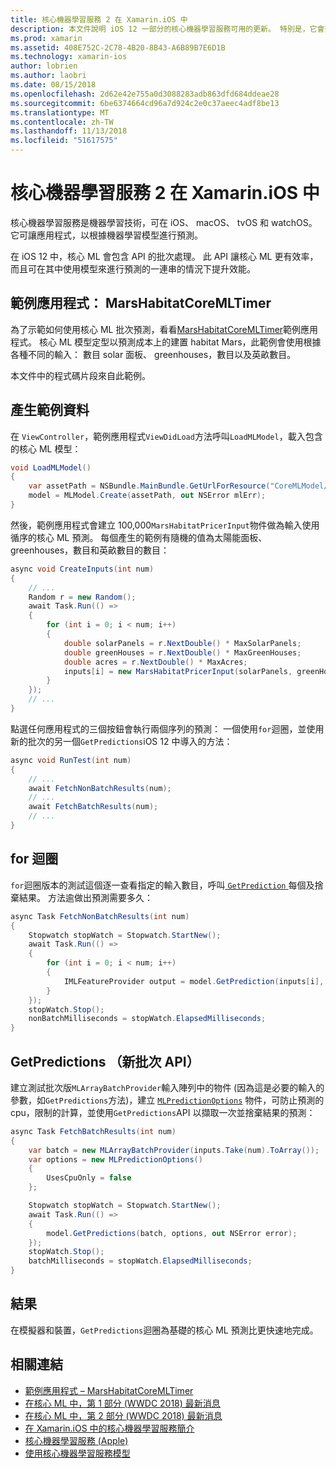 ```yaml
---
title: 核心機器學習服務 2 在 Xamarin.iOS 中
description: 本文件說明 iOS 12 一部分的核心機器學習服務可用的更新。 特別是，它會查看新的批次預測 API 相關聯的效能改進。
ms.prod: xamarin
ms.assetid: 408E752C-2C78-4B20-8B43-A6B89B7E6D1B
ms.technology: xamarin-ios
author: lobrien
ms.author: laobri
ms.date: 08/15/2018
ms.openlocfilehash: 2d62e42e755a0d3088283adb863dfd684ddeae28
ms.sourcegitcommit: 6be6374664cd96a7d924c2e0c37aeec4adf8be13
ms.translationtype: MT
ms.contentlocale: zh-TW
ms.lasthandoff: 11/13/2018
ms.locfileid: "51617575"
---
```

# <a name="core-ml-2-in-xamarinios"></a>核心機器學習服務 2 在 Xamarin.iOS 中

核心機器學習服務是機器學習技術，可在 iOS、 macOS、 tvOS 和 watchOS。 它可讓應用程式，以根據機器學習模型進行預測。

在 iOS 12 中，核心 ML 會包含 API 的批次處理。 此 API 讓核心 ML 更有效率，而且可在其中使用模型來進行預測的一連串的情況下提升效能。

## <a name="sample-app-marshabitatcoremltimer"></a>範例應用程式： MarsHabitatCoreMLTimer

為了示範如何使用核心 ML 批次預測，看看[MarsHabitatCoreMLTimer](https://developer.xamarin.com/samples/monotouch/iOS12/MarsHabitatCoreMLTimer)範例應用程式。 核心 ML 模型定型以預測成本上的建置 habitat Mars，此範例會使用根據各種不同的輸入： 數目 solar 面板、 greenhouses，數目以及英畝數目。

本文件中的程式碼片段來自此範例。

## <a name="generate-sample-data"></a>產生範例資料

在  `ViewController`，範例應用程式`ViewDidLoad`方法呼叫`LoadMLModel`，載入包含的核心 ML 模型：

```csharp
void LoadMLModel()
{
    var assetPath = NSBundle.MainBundle.GetUrlForResource("CoreMLModel/MarsHabitatPricer", "mlmodelc");
    model = MLModel.Create(assetPath, out NSError mlErr);
}
```

然後，範例應用程式會建立 100,000`MarsHabitatPricerInput`物件做為輸入使用循序的核心 ML 預測。 每個產生的範例有隨機的值為太陽能面板、 greenhouses，數目和英畝數目的數目：

```csharp
async void CreateInputs(int num)
{
    // ...
    Random r = new Random();
    await Task.Run(() =>
    {
        for (int i = 0; i < num; i++)
        {
            double solarPanels = r.NextDouble() * MaxSolarPanels;
            double greenHouses = r.NextDouble() * MaxGreenHouses;
            double acres = r.NextDouble() * MaxAcres;
            inputs[i] = new MarsHabitatPricerInput(solarPanels, greenHouses, acres);
        }
    });
    // ...
}
```

點選任何應用程式的三個按鈕會執行兩個序列的預測： 一個使用`for`迴圈，並使用新的批次的另一個`GetPredictions`iOS 12 中導入的方法：

```csharp
async void RunTest(int num)
{
    // ...
    await FetchNonBatchResults(num);
    // ...
    await FetchBatchResults(num);
    // ...
}
```

## <a name="for-loop"></a>for 迴圈

`for`迴圈版本的測試這個逐一查看指定的輸入數目，呼叫[ `GetPrediction` ](https://developer.xamarin.com/api/member/CoreML.MLModel.GetPrediction/)每個及捨棄結果。 方法逾做出預測需要多久：

```csharp
async Task FetchNonBatchResults(int num)
{
    Stopwatch stopWatch = Stopwatch.StartNew();
    await Task.Run(() =>
    {
        for (int i = 0; i < num; i++)
        {
            IMLFeatureProvider output = model.GetPrediction(inputs[i], out NSError error);
        }
    });
    stopWatch.Stop();
    nonBatchMilliseconds = stopWatch.ElapsedMilliseconds;
}
```

## <a name="getpredictions-new-batch-api"></a>GetPredictions （新批次 API）

建立測試批次版`MLArrayBatchProvider`輸入陣列中的物件 (因為這是必要的輸入的參數，如`GetPredictions`方法)，建立 [`MLPredictionOptions`](https://developer.xamarin.com/api/type/CoreML.MLPredictionOptions/)
物件，可防止預測的 cpu，限制的計算，並使用`GetPredictions`API 以擷取一次並捨棄結果的預測：

```csharp
async Task FetchBatchResults(int num)
{
    var batch = new MLArrayBatchProvider(inputs.Take(num).ToArray());
    var options = new MLPredictionOptions()
    {
        UsesCpuOnly = false
    };

    Stopwatch stopWatch = Stopwatch.StartNew();
    await Task.Run(() =>
    {
        model.GetPredictions(batch, options, out NSError error);
    });
    stopWatch.Stop();
    batchMilliseconds = stopWatch.ElapsedMilliseconds;
}
```

## <a name="results"></a>結果

在模擬器和裝置，`GetPredictions`迴圈為基礎的核心 ML 預測比更快速地完成。

## <a name="related-links"></a>相關連結

- [範例應用程式 – MarsHabitatCoreMLTimer](https://developer.xamarin.com/samples/monotouch/iOS12/MarsHabitatCoreMLTimer)
- [在核心 ML 中，第 1 部分 (WWDC 2018) 最新消息](https://developer.apple.com/videos/play/wwdc2018/708/)
- [在核心 ML 中，第 2 部分 (WWDC 2018) 最新消息](https://developer.apple.com/videos/play/wwdc2018/709/)
- [在 Xamarin.iOS 中的核心機器學習服務簡介](https://docs.microsoft.com/xamarin/ios/platform/introduction-to-ios11/coreml)
- [核心機器學習服務 (Apple)](https://developer.apple.com/documentation/coreml?language=objc)
- [使用核心機器學習服務模型](https://developer.apple.com/machine-learning/build-run-models/)
